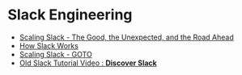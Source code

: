 # Slack Engineering

- [Scaling Slack - The Good, the Unexpected, and the Road Ahead](https://www.youtube.com/watch?v=_M-oHxknfnI)
- [How Slack Works](https://www.youtube.com/watch?v=WE9c9AZe-DY)
- [Scaling Slack - GOTO](https://www.youtube.com/watch?v=o4f5G9q_9O4)
- [Old Slack Tutorial Video : **Discover Slack**](https://www.youtube.com/watch?v=0GTIbXHdtj4)
